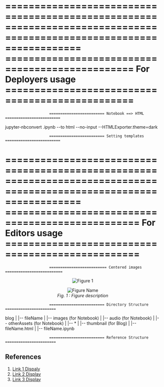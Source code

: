 =====================================================================================================================
================================================ For Deployers usage ================================================
=====================================================================================================================

                        ========================= Notebook ==> HTML =========================

jupyter-nbconvert <fileName>.ipynb --to html --no-input --HTMLExporter.theme=dark

                        ========================= Setting templates =========================

<link rel="stylesheet" href="/basic_page_styles.css">
<link rel="stylesheet" href="/blog_template_styles.css">
<script src="/basic_page_scripts.js"></script>
<link rel="icon" type="image/np-icon" href="\assets\images\favicon\favicon-32x32.png">

=====================================================================================================================
================================================= For Editors usage =================================================
=====================================================================================================================

                        ========================== Centered images ==========================

<center><img src='.\\dir-name\\images\\figure.png' alt='Figure 1'></img></center>


<center>
    <figure>
    <img src='.\\dir-name\\images\\figure.png' alt='Figure Name'>
    <figcaption style="font-style: italic;">Fig. 1 : Figure description</figcaption>
    </figure>
</center>

                        ========================= Directory Structure =======================

blog
|
|-- fileName
|   |-- images (for Notebook)
|   |-- audio (for Notebook)
|   |-- otherAssets (for Notebook)
|   |-- *
|   |-- thumbnail (for Blog)
|
|-- fileName.html
|
|-- fileName.ipynb

                        ========================= Reference Structure =======================

## References

<ol>
    <li><a href='link 1'>Link 1 Dispaly</a></li>
    <li><a href='link 2'>Link 2 Display</a></li>
    <li><a href='link 3'>Link 3 Display</a></li>
</ol>